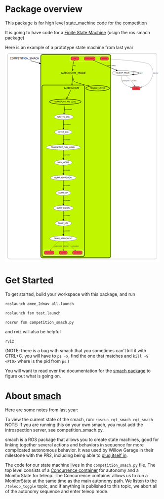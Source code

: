 # Package overview

This package is for high level state_machine code for the competition


It is going to have code for a [Finite State Machine][fsm] (usign the ros smach 
package)


Here is an example of a prototype state machine from last year
![smach demo](./smach_proto.png)

# Get Started


To get started, build your workspace with this package, and run

```
roslaunch amee_2dnav all.launch 
```

```
roslaunch fsm test.launch
```

```
rosrun fsm competition_smach.py
```

and rviz will also be helpful 

```
rviz
```

(NOTE: there is a bug with smach that you sometimes can't kill it with
CTRL+C.  you will have to `ps -x`, find the one that matches and `kill -9 <PID>` where <PID> is the pid from `ps`.)


You will want to read over the documentation for the [smach package][smach] to figure 
out what is going on.


# About [smach]

Here are some notes from last year:

To view the current state of the smach, run:
`rosrun rqt_smach rqt_smach`
NOTE: If you are running this on your own smach, you must add the
introspection server, see competition_smach.py.

smach is a ROS package that allows you to create state machines, good for
linking together several actions and behaviors in sequence for more complicated
autonomous behavior.  It was used by Willow Garage in their milestone with the
PR2, including being able to [plug itself in][pr2_plugs].

The code for our state machine lives in the `competition_smach.py` file.  The
top level consists of a [Concurrence container][conc] for autonomy and a MonitorState
for teleop.  The Concurrence container allows us to run a MonitorState at the
same time as the main autonomy path.  We listen to the `/teleop_toggle` topic,
and if anything is published to this topic, we abort all of the autonomy
sequence and enter teleop mode.


[ros_action]: http://wiki.ros.org/actionlib
[conc]: http://wiki.ros.org/smach/Tutorials/Concurrence%20container
[smach]: http://wiki.ros.org/smach
[pr2_plugs]: https://github.com/PR2/pr2_plugs
[move_base]: http://wiki.ros.org/move_base
[fsm]: https://en.wikipedia.org/wiki/Finite-state_machine
